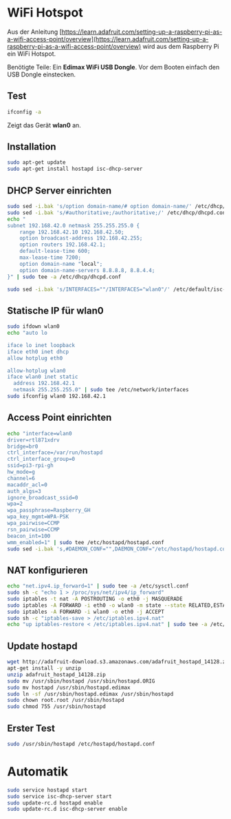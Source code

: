# WiFi Hotspot

Aus der Anleitung [https://learn.adafruit.com/setting-up-a-raspberry-pi-as-a-wifi-access-point/overview](https://learn.adafruit.com/setting-up-a-raspberry-pi-as-a-wifi-access-point/overview) wird aus dem Raspberry Pi ein WiFi Hotspot.

Benötigte Teile: Ein **Edimax WiFi USB Dongle**. Vor dem Booten einfach den USB Dongle einstecken.

## Test

```bash
ifconfig -a
```

Zeigt das Gerät **wlan0** an.

## Installation

```bash
sudo apt-get update
sudo apt-get install hostapd isc-dhcp-server
```

## DHCP Server einrichten

```bash
sudo sed -i.bak 's/option domain-name/# option domain-name/' /etc/dhcp/dhcpd.conf
sudo sed -i.bak 's/#authoritative;/authoritative;/' /etc/dhcp/dhcpd.conf
echo "
subnet 192.168.42.0 netmask 255.255.255.0 {
	range 192.168.42.10 192.168.42.50;
	option broadcast-address 192.168.42.255;
	option routers 192.168.42.1;
	default-lease-time 600;
	max-lease-time 7200;
	option domain-name "local";
	option domain-name-servers 8.8.8.8, 8.8.4.4;
}" | sudo tee -a /etc/dhcp/dhcpd.conf
```

```bash
sudo sed -i.bak 's/INTERFACES=""/INTERFACES="wlan0"/' /etc/default/isc-dhcp-server
```

## Statische IP für wlan0

```bash
sudo ifdown wlan0
echo "auto lo

iface lo inet loopback
iface eth0 inet dhcp
allow hotplug eth0

allow-hotplug wlan0
iface wlan0 inet static
  address 192.168.42.1
  netmask 255.255.255.0" | sudo tee /etc/network/interfaces
sudo ifconfig wlan0 192.168.42.1
```

## Access Point einrichten

```bash
echo "interface=wlan0
driver=rtl871xdrv
bridge=br0
ctrl_interface=/var/run/hostapd
ctrl_interface_group=0
ssid=pi3-rpi-gh
hw_mode=g
channel=6
macaddr_acl=0
auth_algs=3
ignore_broadcast_ssid=0
wpa=2
wpa_passphrase=Raspberry_GH
wpa_key_mgmt=WPA-PSK
wpa_pairwise=CCMP
rsn_pairwise=CCMP
beacon_int=100
wmm_enabled=1" | sudo tee /etc/hostapd/hostapd.conf
sudo sed -i.bak 's,#DAEMON_CONF="",DAEMON_CONF="/etc/hostapd/hostapd.conf",' /etc/default/hostapd
```

## NAT konfigurieren

```bash
echo "net.ipv4.ip_forward=1" | sudo tee -a /etc/sysctl.conf
sudo sh -c "echo 1 > /proc/sys/net/ipv4/ip_forward"
sudo iptables -t nat -A POSTROUTING -o eth0 -j MASQUERADE
sudo iptables -A FORWARD -i eth0 -o wlan0 -m state --state RELATED,ESTABLISHED -j ACCEPT
sudo iptables -A FORWARD -i wlan0 -o eth0 -j ACCEPT
sudo sh -c "iptables-save > /etc/iptables.ipv4.nat"
echo "up iptables-restore < /etc/iptables.ipv4.nat" | sudo tee -a /etc/network/interfaces
```

## Update hostapd

```bash
wget http://adafruit-download.s3.amazonaws.com/adafruit_hostapd_14128.zip
apt-get install -y unzip
unzip adafruit_hostapd_14128.zip
sudo mv /usr/sbin/hostapd /usr/sbin/hostapd.ORIG
sudo mv hostapd /usr/sbin/hostapd.edimax
sudo ln -sf /usr/sbin/hostapd.edimax /usr/sbin/hostapd
sudo chown root.root /usr/sbin/hostapd
sudo chmod 755 /usr/sbin/hostapd
```

## Erster Test

```bash
sudo /usr/sbin/hostapd /etc/hostapd/hostapd.conf
```

# Automatik

```bash
sudo service hostapd start
sudo service isc-dhcp-server start
sudo update-rc.d hostapd enable
sudo update-rc.d isc-dhcp-server enable
```

